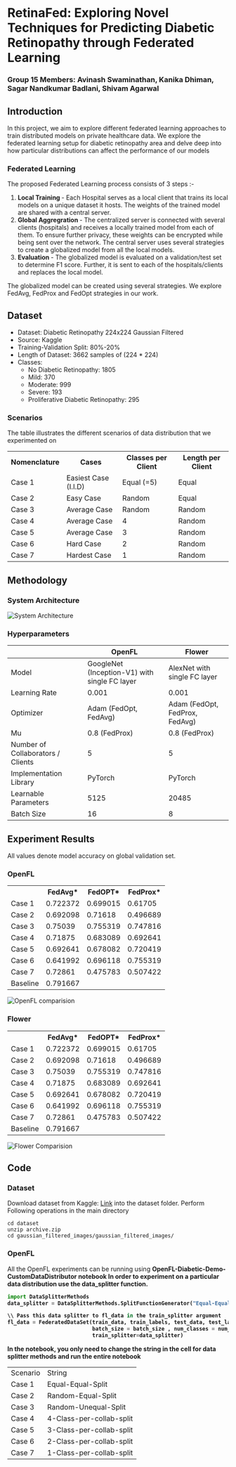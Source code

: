 # RetinaFed: Exploring Novel Techniques for Predicting Diabetic Retinopathy through Federated Learning

### Group 15 Members: Avinash Swaminathan, Kanika Dhiman, Sagar Nandkumar Badlani, Shivam Agarwal  

## Introduction

In this project, we aim to explore different federated learning approaches to train distributed models on private healthcare data. 
We explore the federated learning setup for diabetic retinopathy area and delve deep into how particular distributions can affect the performance of our models

### Federated Learning

The proposed Federated Learning process consists of 3 steps :- 
1. <b> Local Training </b> - Each Hospital serves as a local client that trains its local models on a unique dataset it hosts. The weights of the trained model are shared with a central server.
2. <b> Global Aggregration </b> - The centralized server is connected with several clients (hospitals) and receives a locally trained model from each of them. To ensure further privacy, these weights can be encrypted while being sent over the network. The central server uses several strategies to create a globalized model from all the local models. 
3. <b> Evaluation </b> - The globalized model is evaluated on a validation/test set to determine F1 score. Further, it is sent to each of the hospitals/clients and replaces the local model. 

The globalized model can be created using several strategies. We explore FedAvg, FedProx and FedOpt strategies in our work.

## Dataset
<ul>
  <li>Dataset: Diabetic Retinopathy 224x224 Gaussian Filtered</li>
  <li>Source: Kaggle</li>
  <li>Training-Validation Split: 80%-20%</li>
  <li>Length of Dataset: 3662 samples of (224 * 224)</li>
  <li>Classes:
    <ul>
      <li>No Diabetic Retinopathy: 1805</li>
      <li>Mild: 370</li>
      <li>Moderate: 999</li>
      <li>Severe: 193</li>
      <li>Proliferative Diabetic Retinopathy: 295</li>
    </ul>
  </li>
</ul>

### Scenarios

The table illustrates the different scenarios of data distribution that we experimented on
<table>
  <tr>
    <th>Nomenclature</th>
    <th>Cases</th>
    <th>Classes per Client</th>
    <th>Length per Client</th>
  </tr>
  <tr>
    <td>Case 1</td>
    <td>Easiest Case (I.I.D)</td>
    <td>Equal (=5)</td>
    <td>Equal</td>
  </tr>
  <tr>
    <td>Case 2</td>
    <td>Easy Case</td>
    <td>Random</td>
    <td>Equal</td>
  </tr>
  <tr>
    <td>Case 3</td>
    <td>Average Case</td>
    <td>Random</td>
    <td>Random</td>
  </tr>
  <tr>
    <td>Case 4</td>
    <td>Average Case</td>
    <td>4</td>
    <td>Random</td>
  </tr>
  <tr>
    <td>Case 5</td>
    <td>Average Case</td>
    <td>3</td>
    <td>Random</td>
  </tr>
  <tr>
    <td>Case 6</td>
    <td>Hard Case</td>
    <td>2</td>
    <td>Random</td>
  </tr>
  <tr>
    <td>Case 7</td>
    <td>Hardest Case</td>
    <td>1</td>
    <td>Random</td>
  </tr>
</table>

## Methodology 

### System Architecture

![System Architecture](imgs/SystemArch.png)

### Hyperparameters
<table>
  <thead>
    <tr>
      <th></th>
      <th>OpenFL</th>
      <th>Flower</th>
    </tr>
  </thead>
  <tbody>
    <tr>
      <td>Model</td>
      <td>GoogleNet (Inception-V1) with single FC layer</td>
      <td>AlexNet with single FC layer</td>
    </tr>
    <tr>
      <td>Learning Rate</td>
      <td>0.001</td>
      <td>0.001</td>
    </tr>
    <tr>
      <td>Optimizer</td>
      <td>Adam (FedOpt, FedAvg)</td>
      <td>Adam (FedOpt, FedProx, FedAvg)</td>
    </tr>
    <tr>
      <td>Mu</td>
      <td>0.8 (FedProx)</td>
      <td>0.8 (FedProx)</td>
    </tr>
    <tr>
      <td>Number of Collaborators / Clients</td>
      <td>5</td>
      <td>5</td>
    </tr>
    <tr>
      <td>Implementation Library</td>
      <td>PyTorch</td>
      <td>PyTorch</td>
    </tr>
    <tr>
      <td>Learnable Parameters</td>
      <td>5125</td>
      <td>20485</td>
    </tr>
    <tr>
      <td>Batch Size</td>
      <td>16</td>
      <td>8</td>
    </tr>
  </tbody>
</table>

## Experiment Results

All values denote model accuracy on global validation set. 

### OpenFL

<table>
  <tr>
    <th></th>
    <th>FedAvg*</th>
    <th>FedOPT*</th>
    <th>FedProx*</th>
  </tr>
  <tr>
    <td>Case 1</td>
    <td>0.722372</td>
    <td>0.699015</td>
    <td>0.61705</td>
  </tr>
  <tr>
    <td>Case 2</td>
    <td>0.692098</td>
    <td>0.71618</td>
    <td>0.496689</td>
  </tr>
  <tr>
    <td>Case 3</td>
    <td>0.75039</td>
    <td>0.755319</td>
    <td>0.747816</td>
  </tr>
  <tr>
    <td>Case 4</td>
    <td>0.71875</td>
    <td>0.683089</td>
    <td>0.692641</td>
  </tr>
  <tr>
    <td>Case 5</td>
    <td>0.692641</td>
    <td>0.678082</td>
    <td>0.720419</td>
  </tr>
  <tr>
    <td>Case 6</td>
    <td>0.641992</td>
    <td>0.696118</td>
    <td>0.755319</td>
  </tr>
  <tr>
    <td>Case 7</td>
    <td>0.72861</td>
    <td>0.475783</td>
    <td>0.507422</td>
  </tr>
  <tr>
    <td>Baseline</td>
    <td colspan="3">0.791667</td>
  </tr>
</table>

![OpenFL comparision](imgs/OpenFLcompare.png)
### Flower

<table>
  <tr>
    <th></th>
    <th>FedAvg*</th>
    <th>FedOPT*</th>
    <th>FedProx*</th>
  </tr>
  <tr>
    <td>Case 1</td>
    <td>0.722372</td>
    <td>0.699015</td>
    <td>0.61705</td>
  </tr>
  <tr>
    <td>Case 2</td>
    <td>0.692098</td>
    <td>0.71618</td>
    <td>0.496689</td>
  </tr>
  <tr>
    <td>Case 3</td>
    <td>0.75039</td>
    <td>0.755319</td>
    <td>0.747816</td>
  </tr>
  <tr>
    <td>Case 4</td>
    <td>0.71875</td>
    <td>0.683089</td>
    <td>0.692641</td>
  </tr>
  <tr>
    <td>Case 5</td>
    <td>0.692641</td>
    <td>0.678082</td>
    <td>0.720419</td>
  </tr>
  <tr>
    <td>Case 6</td>
    <td>0.641992</td>
    <td>0.696118</td>
    <td>0.755319</td>
  </tr>
  <tr>
    <td>Case 7</td>
    <td>0.72861</td>
    <td>0.475783</td>
    <td>0.507422</td>
  </tr>
  <tr>
    <td>Baseline</td>
    <td colspan="3">0.791667</td>
  </tr>
</table>

![Flower Comparision](imgs/FlowerCompare.png)
## Code

### Dataset
Download dataset from Kaggle: [Link](https://www.kaggle.com/datasets/sovitrath/diabetic-retinopathy-224x224-gaussian-filtered/code) into the dataset folder.
Perform Following operations in the main directory 

```terminal
cd dataset
unzip archive.zip
cd gaussian_filtered_images/gaussian_filtered_images/
```

### OpenFL
All the OpenFL experiments can be running using <b>OpenFL-Diabetic-Demo-CustomDataDistributor<b> notebook
In order to experiment on a particular data distribution use the data_splitter function.

```python
import DataSplitterMethods
data_splitter = DataSplitterMethods.SplitFunctionGenerator("Equal-Equal-Split") #Use strings defined below to experiment on data distribution

\\ Pass this data splitter to fl_data in the train_splitter argument
fl_data = FederatedDataSet(train_data, train_labels, test_data, test_labels, 
                           batch_size = batch_size , num_classes = num_classes, 
                           train_splitter=data_splitter)
```


In the notebook, you only need to change the string in the cell for data splitter methods and run the entire notebook

<table>
  <tr>
    <td>Scenario</td>
    <td> String </td>
  </tr>
  <tr>
    <td>Case 1</td>
    <td>Equal-Equal-Split</td>
  </tr>
  <tr>
    <td>Case 2</td>
    <td>Random-Equal-Split</td>
  </tr>
  <tr>
    <td>Case 3</td>
    <td>Random-Unequal-Split</td>
  </tr>
  <tr>
    <td>Case 4</td>
    <td>4-Class-per-collab-split</td>
  </tr>
  <tr>
    <td>Case 5</td>
    <td>3-Class-per-collab-split</td>
  </tr>
  <tr>
    <td>Case 6</td>
    <td>2-Class-per-collab-split</td>
  </tr>
  <tr>
    <td>Case 7</td>
    <td>1-Class-per-collab-split</td>
  </tr>
</table>
